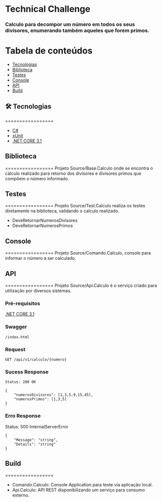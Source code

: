 # Technical Challenge

### Calculo para decompor um número em todos os seus divisores, enumerando também aqueles que forem primos.

Tabela de conteúdos
=================
<!--ts-->
   * [Tecnologias](#Tecnologias)
   * [Biblioteca](#biblioteca)
   * [Testes](#testes)
   * [Console](#console)
   * [API](#api)
   * [Build](#build)
<!--te-->

## 🛠 Tecnologias
=================

- [C#](https://docs.microsoft.com/pt-br/dotnet/csharp/)
- [xUnit](https://xunit.net/)
- [.NET CORE 3.1](https://dotnet.microsoft.com/download/dotnet/3.1)

## Biblioteca
=================
Projeto Source/Base.Calculo onde se encontra o cálculo realizado para retorno dos divisores e divisores primos que compõem o número informado.

## Testes
=================
Projeto Source/Test.Calculo realiza os testes diretamente na biblioteca, validando o calculo realizado.
- DeveRetornarNumerosDivisores
- DeveRetornarNumerosPrimos

## Console
=================
Projeto Source/Comando.Calculo, console para informar o número a ser calculado.

## API
=================
Projeto Source/Api.Calculo é o serviço criado para utilização por diversos sistemas.

### Pré-requisitos
[.NET CORE 3.1](https://dotnet.microsoft.com/download/dotnet/3.1)

### Swagger

`/index.html`

### Request

`GET /api/v1/calculo/{numero}`

### Sucess Response

    Status: 200 OK
    
	{
		"numerosDivisores": [1,3,5,9,15,45],
		"numerosPrimos": [1,3,5]
	}
	
### Erro Response	

Status: 500 InternalServerError
    
	{
		"Message": "string",
		"Details": "string"
	}
	
## Build
=================	
- Comando.Calculo: Console Application para teste via aplicação local.
- Api.Calculo: API REST disponibilizando um serviço para consumo externo.